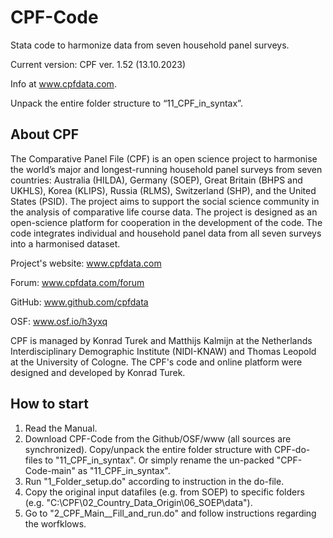 # CPF-Code
Stata code to harmonize data from seven household panel surveys.

Current version: CPF ver. 1.52 (13.10.2023)

Info at www.cpfdata.com.

Unpack the entire folder structure to “11_CPF_in_syntax”.



## About CPF

The Comparative Panel File (CPF) is an open science project to harmonise the world’s major and longest-running household panel surveys from seven countries: Australia (HILDA), Germany (SOEP), Great Britain (BHPS and UKHLS), Korea (KLIPS), Russia (RLMS), Switzerland (SHP), and the United States (PSID). The project aims to support the social science community in the analysis of comparative life course data. The project is designed as an open-science platform for cooperation in the development of the code. The code integrates individual and household panel data from all seven surveys into a harmonised dataset.

Project's website: www.cpfdata.com

Forum: www.cpfdata.com/forum

GitHub: www.github.com/cpfdata

OSF: www.osf.io/h3yxq

CPF is managed by Konrad Turek and Matthijs Kalmijn at the Netherlands Interdisciplinary Demographic Institute (NIDI-KNAW) and Thomas Leopold at the University of Cologne. The CPF's code and online platform were designed and developed by Konrad Turek.

## How to start
1. Read the Manual. 
2. Download CPF-Code from the Github/OSF/www (all sources are synchronized). Copy/unpack the entire folder structure with CPF-do-files to "11_CPF_in_syntax". Or simply rename the un-packed "CPF-Code-main" as "11_CPF_in_syntax".
3. Run "1_Folder_setup.do" according to instruction in the do-file. 
4. Copy the original input datafiles (e.g. from SOEP) to specific folders (e.g. "C:\CPF\02_Country_Data_Origin\06_SOEP\data"). 
5. Go to "2_CPF_Main__Fill_and_run.do" and follow instructions regarding the worfklows. 

